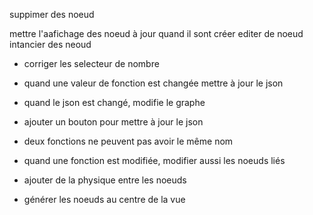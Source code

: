 suppimer des noeud

mettre l'aafichage des noeud à jour quand il sont créer
editer de noeud
intancier des neoud

- corriger les selecteur de nombre
- quand une valeur de fonction est changée mettre à jour le json
- quand le json est changé, modifie le graphe
- ajouter un bouton pour mettre à jour le json

- deux fonctions ne peuvent pas avoir le même nom
- quand une fonction est modifiée, modifier aussi les noeuds liés
- ajouter de la physique entre les noeuds
- générer les noeuds au centre de la vue
